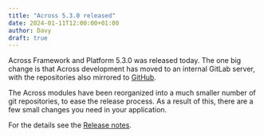 ```yaml
---
title: "Across 5.3.0 released"
date: 2024-01-11T12:00:00+01:00
author: Davy
draft: true
---
```


Across Framework and Platform 5.3.0 was released today. The one big
change is that Across development has moved to an internal GitLab
server, with the repositories also mirrored to
[GitHub](https://github.com/ForeachOS).

The Across modules have been reorganized into a much smaller number of
git repositories, to ease the release process. As a result of this,
there are a few small changes you need in your application.

For the details see the [Release notes](/release-notes/5.3.0).

<!--more-->
